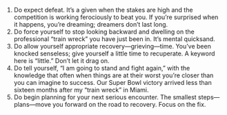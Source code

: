 1. Do expect defeat. It’s a given when the stakes are high and the competition is working ferociously to beat you. If you’re surprised when it happens, you’re dreaming; dreamers don’t last long.
2. Do force yourself to stop looking backward and dwelling on the professional “train wreck” you have just been in. It’s mental quicksand.
3. Do allow yourself appropriate recovery—grieving—time. You’ve been knocked senseless; give yourself a little time to recuperate. A keyword here is “little.” Don’t let it drag on.
4. Do tell yourself, “I am going to stand and fight again,” with the knowledge that often when things are at their worst you’re closer than you can imagine to success. Our Super Bowl victory arrived less than sixteen months after my “train wreck” in Miami.
5. Do begin planning for your next serious encounter. The smallest steps—plans—move you forward on the road to recovery. Focus on the fix.
